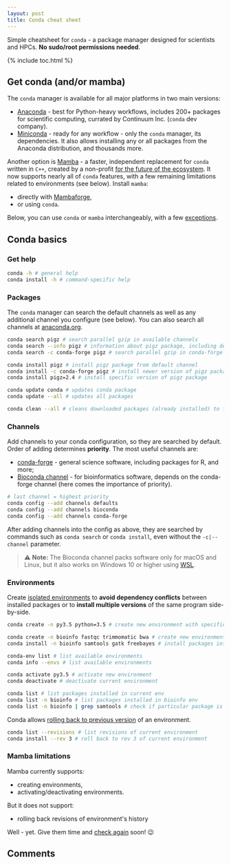 ```yaml
---
layout: post
title: Conda cheat sheet
---
```


Simple cheatsheet for `conda` - a package manager designed for scientists and HPCs. **No sudo/root permissions needed**.

{% include toc.html %}

## Get conda (and/or mamba)
The `conda` manager is available for all major platforms in two main versions:

- [Anaconda](https://www.anaconda.com/products/individual#Downloads) - best for Python-heavy workflows, includes 200+ packages for scientific computing, currated by Continuum Inc. (`conda` dev company).
- [Miniconda](https://docs.conda.io/en/latest/miniconda.html) - ready for any workflow - only the `conda` manager, its dependencies. It also allows installing any or all packages from the Anaconda distribution, and thousands more.

Another option is [Mamba](https://github.com/mamba-org/mamba) - a faster, independent replacement for `conda` written in `C++`, created by a non-profit [for the future of the ecosystem](https://medium.com/@QuantStack/open-software-packaging-for-science-61cecee7fc23). It now supports nearly all of `conda` features, with a few remaining limitations related to environments (see below). Install `mamba`:

- directly with [Mambaforge](https://mamba.readthedocs.io/en/latest/installation.html),
- or using `conda`.

Below, you can use `conda` or `mamba` interchangeably, with a few [exceptions](#mamba-limitations).

## Conda basics

### Get help

```bash
conda -h # general help
conda install -h # command-specific help
```

### Packages

The `conda` manager can search the default channels as well as any additional channel you configure (see below). You can also search all channels at [anaconda.org](https://anaconda.org/).

```bash
conda search pigz # search parallel gzip in available channels
conda search --info pigz # information about pigz package, including dependencies
conda search -c conda-forge pigz # search parallel gzip in conda-forge channel

conda install pigz # install pigz package from default channel
conda install -c conda-forge pigz # install newer version of pigz package from conda-forge channel
conda install pigz=2.4 # install specific version of pigz package

conda update conda # updates conda package
conda update --all # updates all packages

conda clean --all # cleans downloaded packages (already installed) to free up disk space
```

### Channels
Add channels to your conda configuration, so they are searched by default. Order of adding determines **priority**. The most useful channels are:

- [conda-forge](https://conda-forge.org/) - general science software, including packages for R, and more;
- [Bioconda channel](http://bioconda.github.io/user/install.html#set-up-channels) - for bioinformatics software, depends on the conda-forge channel (here comes the importance of priority).

```bash
# last channel = highest priority
conda config --add channels defaults
conda config --add channels bioconda
conda config --add channels conda-forge
```

After adding channels into the config as above, they are searched by commands such as `conda search` or `conda install`, even without the `-c|--channel` parameter.

> ⚠️ **Note:** The Bioconda channel packs software only for macOS and Linux, but it also works on Windows 10 or higher using [WSL](linux_on_windows.html#windows-subsystem-for-linux-wsl).

### Environments
Create [isolated environments](https://docs.conda.io/projects/conda/en/latest/user-guide/tasks/manage-environments.html) to **avoid dependency conflicts** between installed packages or to **install multiple versions** of the same program side-by-side.

```bash
conda create -n py3.5 python=3.5 # create new environment with specific python version

conda create -n bioinfo fastqc trimmomatic bwa # create new environment with some bioinformatic tools
conda install -n bioinfo samtools gatk freebayes # install packages into existing environment

conda-env list # list available environments
conda info --envs # list available environments

conda activate py3.5 # activate new environment
conda deactivate # deactivate current environment

conda list # list packages installed in current env
conda list -n bioinfo # list packages installed in bioinfo env
conda list -n bioinfo | grep samtools # check if particular package is installed in given env
```

Conda allows [rolling back to previous version](https://docs.conda.io/projects/conda/en/latest/user-guide/tasks/manage-environments.html#restoring-an-environment) of an environment.

```bash
conda list --revisions # list revisions of current environment
conda install --rev 3 # roll back to rev 3 of current environment
```

### Mamba limitations
Mamba currently supports:

- creating environments,
- activating/deactivating environments.

But it does not support:

- rolling back revisions of environment's history

Well - yet. Give them time and [check again](https://github.com/mamba-org/mamba/issues/803) soon! 😉️

## Comments

